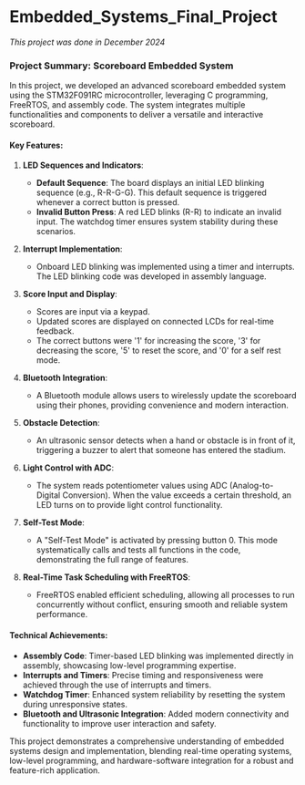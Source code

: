 # Embedded_Systems_Final_Project

_This project was done in December 2024_

### Project Summary: Scoreboard Embedded System  

In this project, we developed an advanced scoreboard embedded system using the STM32F091RC microcontroller, leveraging C programming, FreeRTOS, and assembly code. The system integrates multiple functionalities and components to deliver a versatile and interactive scoreboard.  

#### Key Features:  

1. **LED Sequences and Indicators**:  
   - **Default Sequence**: The board displays an initial LED blinking sequence (e.g., R-R-G-G). This default sequence is triggered whenever a correct button is pressed. 
   - **Invalid Button Press**: A red LED blinks (R-R) to indicate an invalid input. The watchdog timer ensures system stability during these scenarios.  

2. **Interrupt Implementation**:  
   - Onboard LED blinking was implemented using a timer and interrupts. The LED blinking code was developed in assembly language.  

3. **Score Input and Display**:  
   - Scores are input via a keypad.  
   - Updated scores are displayed on connected LCDs for real-time feedback.
   - The correct buttons were '1' for increasing the score, '3' for decreasing the score, '5' to reset the score, and '0' for a self rest mode.

4. **Bluetooth Integration**:  
   - A Bluetooth module allows users to wirelessly update the scoreboard using their phones, providing convenience and modern interaction.  

5. **Obstacle Detection**:  
   - An ultrasonic sensor detects when a hand or obstacle is in front of it, triggering a buzzer to alert that someone has entered the stadium.  

6. **Light Control with ADC**:  
   - The system reads potentiometer values using ADC (Analog-to-Digital Conversion). When the value exceeds a certain threshold, an LED turns on to provide light control functionality.  

7. **Self-Test Mode**:  
   - A "Self-Test Mode" is activated by pressing button 0. This mode systematically calls and tests all functions in the code, demonstrating the full range of features.  

8. **Real-Time Task Scheduling with FreeRTOS**:  
   - FreeRTOS enabled efficient scheduling, allowing all processes to run concurrently without conflict, ensuring smooth and reliable system performance.  

#### Technical Achievements:  

- **Assembly Code**: Timer-based LED blinking was implemented directly in assembly, showcasing low-level programming expertise.  
- **Interrupts and Timers**: Precise timing and responsiveness were achieved through the use of interrupts and timers.  
- **Watchdog Timer**: Enhanced system reliability by resetting the system during unresponsive states.  
- **Bluetooth and Ultrasonic Integration**: Added modern connectivity and functionality to improve user interaction and safety.  

This project demonstrates a comprehensive understanding of embedded systems design and implementation, blending real-time operating systems, low-level programming, and hardware-software integration for a robust and feature-rich application.
